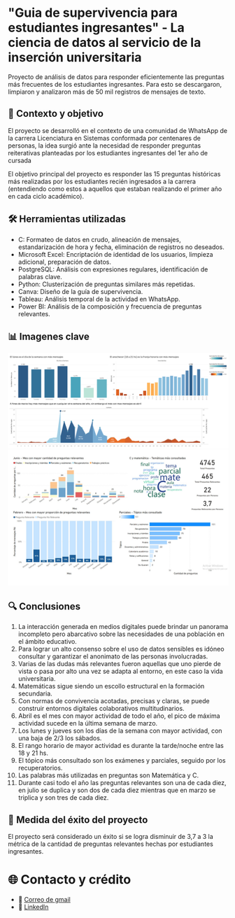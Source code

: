 # "Guia de supervivencia para estudiantes ingresantes" - La ciencia de datos al servicio de la inserción universitaria

Proyecto de análisis de datos para responder eficientemente las preguntas más frecuentes de los estudiantes ingresantes. Para esto se descargaron, limpiaron y analizaron más de 50 mil registros de mensajes de texto.

## 📖 Contexto y objetivo

El proyecto se desarrolló en el contexto de una comunidad de WhatsApp de la carrera Licenciatura en Sistemas conformada por centenares de personas, la idea surgió ante la necesidad de responder preguntas reiterativas planteadas por los estudiantes ingresantes del 1er año de cursada

El objetivo principal del proyecto es responder las 15 preguntas históricas más realizadas por los estudiantes recién ingresados a la carrera (entendiendo como estos a aquellos que estaban realizando el primer año en cada ciclo académico).

## 🛠 Herramientas utilizadas

- C: Formateo de datos en crudo, alineación de mensajes, estandarización de hora y fecha, eliminación de registros no deseados.
- Microsoft Excel: Encriptación de identidad de los usuarios, limpieza adicional, preparación de datos.
- PostgreSQL: Análisis con expresiones regulares, identificación de palabras clave.
- Python: Clusterización de preguntas similares más repetidas.
- Canva: Diseño de la guía de supervivencia.
- Tableau: Análisis temporal de la actividad en WhatsApp.
- Power BI: Análisis de la composición y frecuencia de preguntas relevantes.

## 📊 Imagenes clave
![](https://github.com/nnaceli/guia_de_supervivencia-/blob/master/dashboards/Distribucion_total_de_mensajes%20_TABLEAU.jpg)
![](https://github.com/nnaceli/guia_de_supervivencia-/blob/master/dashboards/mensajes-preguntas-POWER_BI.jpg)

## 🔍 Conclusiones

1. La interacción generada en medios digitales puede brindar un panorama incompleto pero abarcativo sobre las necesidades de una población en el ámbito educativo.
2. Para lograr un alto consenso sobre el uso de datos sensibles es idóneo consultar y garantizar el anonimato de las personas involucradas.
3. Varias de las dudas más relevantes fueron aquellas que uno pierde de vista o pasa por alto una vez se adapta al entorno, en este caso la vida universitaria.
4. Matemáticas sigue siendo un escollo estructural en la formación secundaria.
5. Con normas de convivencia acotadas, precisas y claras, se puede construir entornos digitales colaborativos multitudinarios.
6. Abril es el mes con mayor actividad de todo el año, el pico de máxima actividad sucede en la última semana de marzo.
7. Los lunes y jueves son los días de la semana con mayor actividad, con una baja de 2/3 los sábados.
8. El rango horario de mayor actividad es durante la tarde/noche entre las 18 y 21 hs.
9. El tópico más consultado son los exámenes y parciales, seguido por los recuperatorios.
10. Las palabras más utilizadas en preguntas son Matemática y C.
11. Durante casi todo el año las preguntas relevantes son una de cada diez, en julio se duplica y son dos de cada diez mientras que en marzo se triplica y son tres de cada diez.

## 🚀 Medida del éxito del proyecto

El proyecto será considerado un éxito si se logra disminuir de 3,7 a 3 la métrica de la cantidad de preguntas relevantes hechas por estudiantes ingresantes.

# 🌐 Contacto y crédito
- 📧 [Correo de gmail](naceli.cuenta.profesional@gmail.com)  
- 🔗 [LinkedIn](https://www.linkedin.com/in/nicol%C3%A1s-naceli-38761a1b5/)
